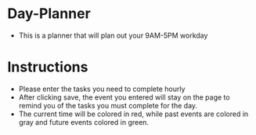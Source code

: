 # Day-Planner
* This is a planner that will plan out your 9AM-5PM workday

# Instructions
* Please enter the tasks you need to complete hourly
* After clicking save, the event you entered will stay on the page to remind you of the tasks you must complete for the day.
* The current time will be colored in red, while past events are colored in gray and future events colored in green.